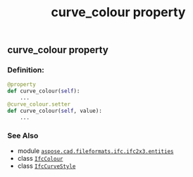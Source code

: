 ﻿---
title: curve_colour property
second_title: Aspose.CAD for Python via .NET API References
description: 
type: docs
weight: 40
url: /python-net/aspose.cad.fileformats.ifc.ifc2x3.entities/ifccurvestyle/curve_colour/
is_root: false
---

## curve_colour property

### Definition:
```python
@property
def curve_colour(self):
    ...
@curve_colour.setter
def curve_colour(self, value):
    ...
```

### See Also
* module [`aspose.cad.fileformats.ifc.ifc2x3.entities`](../../)
* class [`IfcColour`](/cad/python-net/aspose.cad.fileformats.ifc.ifc2x3.types/ifccolour)
* class [`IfcCurveStyle`](/cad/python-net/aspose.cad.fileformats.ifc.ifc2x3.entities/ifccurvestyle)
